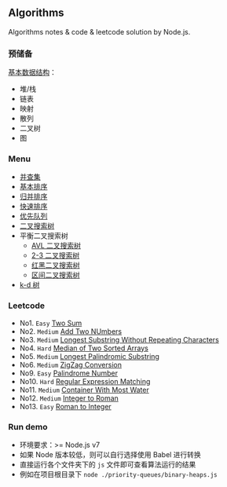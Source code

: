 ## Algorithms

Algorithms notes & code & leetcode solution by Node.js.

### 预储备

[基本数据结构](./data-structure.md)：

- 堆/栈
- 链表
- 映射
- 散列
- 二叉树
- 图

### Menu

- [并查集](./union-find)
- [基本排序](./elementary-sorts)
- [归并排序](./mergesort)
- [快速排序](./quicksort)
- [优先队列](./priority-queues)
- [二叉搜索树](./binary-search-trees)
- 平衡二叉搜索树
  - [AVL 二叉搜索树](./balanced-search-trees)
  - [2-3 二叉搜索树](./2-3-search-trees)
  - [红黑二叉搜索树](./red-black-bsts)
  - [区间二叉搜索树](./interval-search-trees)
- [k-d 树](./k-d-trees)

### Leetcode

- No1. `Easy` [Two Sum](./leetcode/No1.two-sum.js)
- No2. `Medium` [Add Two NUmbers](./leetcode/No2.add-two-numbers.js)
- No3. `Medium` [Longest Substring Without Repeating Characters](./leetcode/No3.longest-substring-without-repeating-characters.js)
- No4. `Hard` [Median of Two Sorted Arrays](./leetcode/No4.median-of-two-sorted-arrays.js)
- No5. `Medium` [Longest Palindromic Substring](./leetcode/No5.longest-palindromic-substring.js)
- No6. `Medium` [ZigZag Conversion](./leetcode/No6.zigzag-conversion.js)
- No9. `Easy` [Palindrome Number](./leetcode/No9.palindrome-number.js)
- No10. `Hard` [Regular Expression Matching](./leetcode/No10.regular-expression-matching.js)
- No11. `Medium` [Container With Most Water](./leetcode/No11.container-with-most-water.js)
- No12. `Medium` [Integer to Roman](./leetcode/No12.integer-to-roman.js)
- No13. `Easy` [Roman to Integer](./leetcode/No13.roman-to-integer.js)

### Run demo

- 环境要求：>= Node.js v7
- 如果 Node 版本较低，则可以自行选择使用 Babel 进行转换
- 直接运行各个文件夹下的 `js` 文件即可查看算法运行的结果
- 例如在项目根目录下 `node ./priority-queues/binary-heaps.js`
